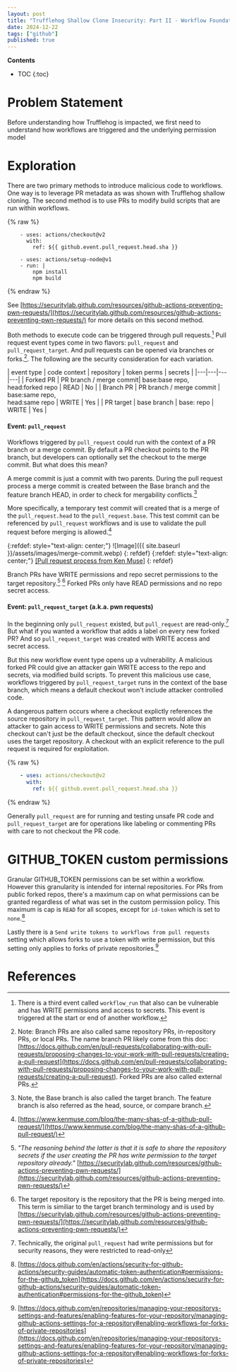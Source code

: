 ```yaml
---
layout: post
title: "Trufflehog Shallow Clone Insecurity: Part II - Workflow Foundations"
date: 2024-12-22
tags: ["github"]
published: true
---
```


**Contents**
* TOC
{:toc}

# Problem Statement

Before understanding how Trufflehog is impacted, we first need to understand how workflows are triggered and the underlying permission model

# Exploration

There are two primary methods to introduce malicious code to workflows. One way is to leverage PR metadata as was shown with Trufflehog shallow cloning. The second method is to use PRs to modify build scripts that are run within workflows. 

{% raw %}
```
    - uses: actions/checkout@v2
      with:
        ref: ${{ github.event.pull_request.head.sha }}

    - uses: actions/setup-node@v1
    - run: |
        npm install
        npm build
```
{% endraw %}

See [https://securitylab.github.com/resources/github-actions-preventing-pwn-requests/](https://securitylab.github.com/resources/github-actions-preventing-pwn-requests/) for more details on this second method.

Both methods to execute code can be triggered through pull requests.[^1] Pull request event types come in two flavors: `pull_request` and `pull_request_target`. And pull requests can be opened via branches or forks.[^2]. The following are the security consideration for each variation.

| event type | code context | repository | token perms | secrets |
|---|---|---|---|
| Forked PR | PR branch / merge commit| base:base repo,<br />head:forked repo | READ | No | 
| Branch PR | PR branch / merge commit | base:same repo,<br />head:same repo | WRITE | Yes |
| PR target | base branch | base: repo | WRITE | Yes |

#### Event: `pull_request`

Workflows triggered by `pull_request` could run with the context of a PR branch or a merge commit. By default a PR checkout points to the PR branch, but developers can optionally set the checkout to the merge commit. But what does this mean?

A merge commit is just a commit with two parents. During the pull request process a merge commit is created between the Base branch and the feature branch HEAD, in order to check for mergability conflicts.[^3]

More specifically, a temporary test commit will created that is a merge of the `pull_request.head` to the `pull_request.base`. This test commit can be referenced by `pull_request` workflows and is use to validate the pull request before merging is allowed.[^4]

{:refdef: style="text-align: center;"}
![Image]({{ site.baseurl }}/assets/images/merge-commit.webp)
{: refdef}
{:refdef: style="text-align: center;"}
[\[Pull request process from Ken Muse\]](https://www.kenmuse.com/blog/the-many-shas-of-a-github-pull-request)
{: refdef}

Branch PRs have WRITE permissions and repo secret permissions to the target repository.[^5] [^6] Forked PRs only have READ permissions and no repo secret access. 

#### Event: `pull_request_target` (a.k.a. pwn requests)

In the beginning only `pull_request` existed, but `pull_request` are read-only.[^7] But what if you wanted a workflow that adds a label on every new forked PR? And so `pull_request_target` was created with WRITE access and secret access.

But this new workflow event type opens up a vulnerability. A malicious forked PR could give an attacker gain WRITE access to the repo and secrets, via modified build scripts. To prevent this malicious use case, workflows triggered by `pull_request_target` runs in the context of the base branch, which means a default checkout won't include attacker controlled code.  

A dangerous pattern occurs where a checkout explictly references the source repository in `pull_request_target`. This pattern would allow an attacker to gain access to WRITE permissions and secrets. Note this checkout can't just be the default checkout, since the default checkout uses the target repository. A checkout with an explicit reference to the pull request is required for exploitation.

{% raw %}
```yaml
    - uses: actions/checkout@v2
      with:
        ref: ${{ github.event.pull_request.head.sha }}
```
{% endraw %}

Generally `pull_request` are for running and testing unsafe PR code and `pull_request_target` are for operations like labeling or commenting PRs with care to not checkout the PR code.

# GITHUB_TOKEN custom permissions

Granular GITHUB_TOKEN permissions can be set within a workflow. However this granularity is intended for internal repositories. For PRs from public forked repos, there's a maximum cap on what permissions can be granted regardless of what was set in the custom permission policy. This maximum is cap is `READ` for all scopes, except for `id-token` which is set to `none`.[^8]

Lastly there is a `Send write tokens to workflows from pull requests` setting which allows forks to use a token with write permission, but this setting only applies to forks of private repositories.[^9]

# References

[^1]: There is a third event called `workflow_run` that also can be vulnerable and has WRITE permissions and access to secrets. This event is triggered at the start or end of another workflow. 

[^2]: Note: Branch PRs are also called same repository PRs, in-repository PRs, or local PRs. The name branch PR likely come from this doc: [https://docs.github.com/en/pull-requests/collaborating-with-pull-requests/proposing-changes-to-your-work-with-pull-requests/creating-a-pull-request](https://docs.github.com/en/pull-requests/collaborating-with-pull-requests/proposing-changes-to-your-work-with-pull-requests/creating-a-pull-request). Forked PRs are also called external PRs. 

[^3]: Note, the Base branch is also called the target branch. The feature branch is also referred as the head, source, or compare branch. 

[^4]: [https://www.kenmuse.com/blog/the-many-shas-of-a-github-pull-request/](https://www.kenmuse.com/blog/the-many-shas-of-a-github-pull-request/)

[^5]: *"The reasoning behind the latter is that it is safe to share the repository secrets if the user creating the PR has write permission to the target repository already."* [https://securitylab.github.com/resources/github-actions-preventing-pwn-requests/](https://securitylab.github.com/resources/github-actions-preventing-pwn-requests/)

[^6]: The target repository is the repository that the PR is being merged into. This term is similiar to the target branch terminology and is used by [https://securitylab.github.com/resources/github-actions-preventing-pwn-requests/](https://securitylab.github.com/resources/github-actions-preventing-pwn-requests/)

[^7]: Technically, the original `pull_request` had write permissions but for security reasons, they were restricted to read-only

[^8]: [https://docs.github.com/en/actions/security-for-github-actions/security-guides/automatic-token-authentication#permissions-for-the-github_token](https://docs.github.com/en/actions/security-for-github-actions/security-guides/automatic-token-authentication#permissions-for-the-github_token)

[^9]: [https://docs.github.com/en/repositories/managing-your-repositorys-settings-and-features/enabling-features-for-your-repository/managing-github-actions-settings-for-a-repository#enabling-workflows-for-forks-of-private-repositories](https://docs.github.com/en/repositories/managing-your-repositorys-settings-and-features/enabling-features-for-your-repository/managing-github-actions-settings-for-a-repository#enabling-workflows-for-forks-of-private-repositories)
